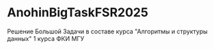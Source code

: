 # AnohinBigTaskFSR2025
Решение Большой Задачи в составе курса "Алгоритмы и структуры данных" 1 курса ФКИ МГУ
